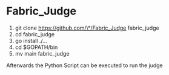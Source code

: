 # Fabric_Judge

1. git clone https://github.com/\*/Fabric_Judge fabric_judge
2. cd fabric_judge
3. go install ./...
4. cd $GOPATH/bin
5. mv main fabric_judge

Afterwards the Python Script can be executed to run the judge
